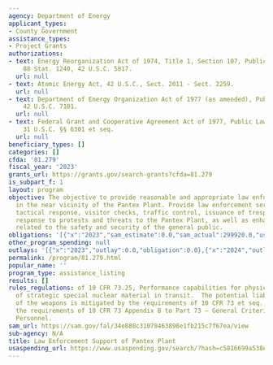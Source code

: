 ```yaml
---
agency: Department of Energy
applicant_types:
- County Government
assistance_types:
- Project Grants
authorizations:
- text: Energy Reorganization Act of 1974, Title 1, Section 107, Public Law 93-438;
    88 Stat. 1240, 42 U.S.C. 5817.
  url: null
- text: Atomic Energy Act, 42 U.S.C., Sect. 2011 - Sect. 2259.
  url: null
- text: Department of Energy Organization Act of 1977 (as amended), Public Law 95-91,
    42 U.S.C. 7101.
  url: null
- text: Federal Grant and Cooperative Agreement Act of 1977, Public Law 95-224, Section
    31 U.S.C. §§ 6301 et seq.
  url: null
beneficiary_types: []
categories: []
cfda: '81.279'
fiscal_year: '2023'
grants_url: https://grants.gov/search-grants?cfda=81.279
is_subpart_f: 1
layout: program
objective: The objective to provide reasonable and appropriate law enforcement “Patrols”
  in the near vicinity of the Pantex Plant. Provide law enforcement services including
  tactical response, visitor checks, traffic control, issuance of trespassing notifications,
  response to protests and threats to the Pantex Plant, as well as enhanced surveillance
  related to the safety and security of the general public.
obligations: '[{"x":"2023","sam_estimate":0.0,"sam_actual":299920.0,"usa_spending_actual":0.0},{"x":"2024","sam_estimate":0.0,"sam_actual":399999.0,"usa_spending_actual":0.0},{"x":"2025","sam_estimate":0.0,"sam_actual":400000.0,"usa_spending_actual":0.0}]'
other_program_spending: null
outlays: '[{"x":"2023","outlay":0.0,"obligation":0.0},{"x":"2024","outlay":0.0,"obligation":0.0},{"x":"2025","outlay":0.0,"obligation":0.0}]'
permalink: /program/81.279.html
popular_name: ''
program_type: assistance_listing
results: []
rules_regulations: of 10 CFR 73.25, Performance capabilities for physical protection
  of strategic special nuclear material in transit.  The potential liability for use
  of the weapons is mitigated by the requirements of 10 CFR 73 et seq., including
  the requirements of 10 CFR 73 Appendix B to Part 73 – General Criteria for Security
  Personnel.
sam_url: https://sam.gov/fal/34e888c31078463898e1fb215c7f67ea/view
sub-agency: N/A
title: Law Enforcement Support of Pantex Plant
usaspending_url: https://www.usaspending.gov/search/?hash=c5816699a538e65727bd0b434a917134
---
```

